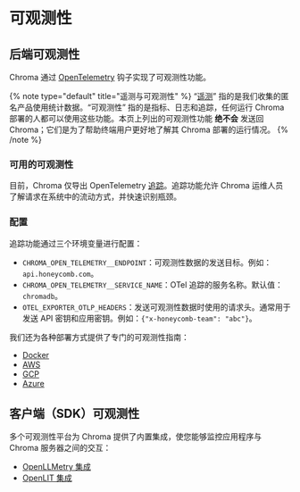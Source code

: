 # 可观测性


## 后端可观测性

Chroma 通过 [OpenTelemetry](https://opentelemetry.io/) 钩子实现了可观测性功能。

{% note type="default" title="遥测与可观测性" %}
“[遥测](../../docs/overview/telemetry)” 指的是我们收集的匿名产品使用统计数据。“可观测性” 指的是指标、日志和追踪，任何运行 Chroma 部署的人都可以使用这些功能。本页上列出的可观测性功能 **绝不会** 发送回 Chroma；它们是为了帮助终端用户更好地了解其 Chroma 部署的运行情况。
{% /note %}

### 可用的可观测性

目前，Chroma 仅导出 OpenTelemetry [追踪](https://opentelemetry.io/docs/concepts/signals/traces/)。追踪功能允许 Chroma 运维人员了解请求在系统中的流动方式，并快速识别瓶颈。

### 配置

追踪功能通过三个环境变量进行配置：

- `CHROMA_OPEN_TELEMETRY__ENDPOINT`：可观测性数据的发送目标。例如：`api.honeycomb.com`。
- `CHROMA_OPEN_TELEMETRY__SERVICE_NAME`：OTel 追踪的服务名称。默认值：`chromadb`。
- `OTEL_EXPORTER_OTLP_HEADERS`：发送可观测性数据时使用的请求头。通常用于发送 API 密钥和应用密钥。例如：`{"x-honeycomb-team": "abc"}`。

我们还为各种部署方式提供了专门的可观测性指南：
* [Docker](./docker#observability-with-docker)
* [AWS](./aws#observability-with-AWS)
* [GCP](./gcp#observability-with-GCP)
* [Azure](./azure#observability-with-Azure)

## 客户端（SDK）可观测性

多个可观测性平台为 Chroma 提供了内置集成，使您能够监控应用程序与 Chroma 服务器之间的交互：
- [OpenLLMetry 集成](../../integrations/frameworks/openllmetry)
- [OpenLIT 集成](../../integrations/frameworks/openlit)
